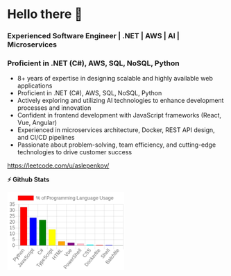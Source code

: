 # Hello there 👋
### Experienced Software Engineer | .NET | AWS | AI | Microservices

###  Proficient in .NET (C#), AWS, SQL, NoSQL, Python
- 8+ years of expertise in designing scalable and highly available web applications
- Proficient in .NET (C#), AWS, SQL, NoSQL, Python
- Actively exploring and utilizing AI technologies to enhance development processes and innovation
- Confident in frontend development with JavaScript frameworks (React, Vue, Angular)
- Experienced in microservices architecture, Docker, REST API design, and CI/CD pipelines
- Passionate about problem-solving, team efficiency, and cutting-edge technologies to drive customer success

https://leetcode.com/u/aslepenkov/

<b>⚡ Github Stats</b>
<!--
<p>
<img height="180em" src="https://github-readme-stats.vercel.app/api/top-langs/?username=aslepenkov&show_icons=true&hide_border=true&layout=compact&langs_count=8"/>
</p>
-->
<p>
<img height="180em" src="https://github.com/aslepenkov/aslepenkov.github.io/blob/master/output/chart.png?raw=true"/>
</p>
